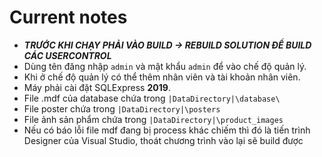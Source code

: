 ﻿
# Current notes

- ***TRƯỚC KHI CHẠY PHẢI VÀO BUILD -> REBUILD SOLUTION ĐỂ BUILD CÁC USERCONTROL***
- Dùng tên đăng nhập `admin` và mật khẩu `admin` để vào chế độ quản lý.
- Khi ở chế độ quản lý có thể thêm nhân viên và tài khoản nhân viên.
- Máy phải cài đặt SQLExpress **2019**.  
- File .mdf của database chứa trong `|DataDirectory|\database\`
- File poster chứa trong `|DataDirectory|\posters`
- File ảnh sản phẩm chứa trong `|DataDirectory|\product_images`
- Nếu có báo lỗi file mdf đang bị process khác chiếm thì đó là tiến trình Designer của Visual Studio, thoát chương trình vào lại sẽ build được